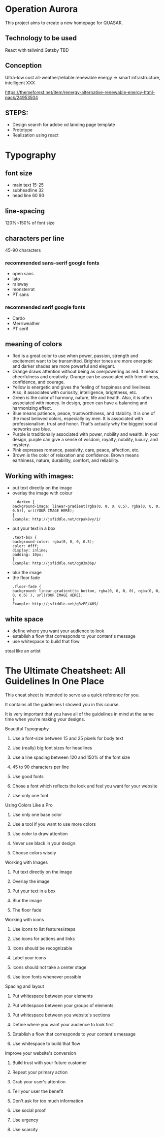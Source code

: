 

# Operation Aurora

This project aims to create a new homepage for QUASAR.

## Technology to be used
React with tailwind
Gatsby
TBD

## Conception
Ultra-low cost all-weather/reliable renewable energy
=> smart infrastructure, intelligent XXX



https://themeforest.net/item/renergy-alternative-renewable-energy-html-pack/24953504

## STEPS:
* Design search for adobe xd landing page template
* Prototype
* Realization using react

# Typography

## font size

* main text 15-25
* subheadline 32
* head line 60 90

## line-spacing

120%~150% of font size

## characters per line

45-90 characters

### recommended sans-serif google fonts

* open sans
* lato
* raleway
* monsterrat
* PT sans

### recommended serif google fonts

* Cardo
* Merriweather
* PT serif

## meaning of colors

* Red is a great color to use when power, passion, strength and excitement want to be transmitted. Brighter tones are more energetic and darker shades are more powerful and elegant.
* Orange draws attention without being as overpowering as red. It means cheerfulness and creativity. Orange can be associated with friendliness, confidence, and courage.
* Yellow is energetic and gives the feeling of happiness and liveliness. Also, it associates with curiosity, intelligence, brightness, etc.
* Green is the color of harmony, nature, life and health. Also, it is often associated with money. In design, green can have a balancing and harmonizing effect.
* Blue means patience, peace, trustworthiness, and stability. It is one of the most beloved colors, especially by men. It is associated with professionalism, trust and honor. That's actually why the biggest social networks use blue.
* Purple is traditionally associated with power, nobility and wealth. In your design, purple can give a sense of wisdom, royalty, nobility, luxury, and mystery.
* Pink expresses romance, passivity, care, peace, affection, etc.
* Brown is the color of relaxation and confidence. Brown means earthiness, nature, durability, comfort, and reliability.

## Working with images:

* put text directly on the image
* overlay the image with colour
    ```
     .darken {
    background-image: linear-gradient(rgba(0, 0, 0, 0.5), rgba(0, 0, 0, 0.5)), url(YOUR IMAGE HERE);
    }
    Example: http://jsfiddle.net/drpak8vy/1/
    ```
* put your text in a box
    ```
    .text-box {
    background-color: rgba(0, 0, 0, 0.5);
    color: #fff;
    display: inline;
    padding: 10px;
    }
    Example: http://jsfiddle.net/qg83m36p/
    ```
* blur the image
* the floor fade
    ```
    .floor-fade {
    background: linear-gradient(to bottom, rgba(0, 0, 0, 0), rgba(0, 0, 0, 0.6) ), url(YOUR IMAGE HERE);
    }
    Example: http://jsfiddle.net/gRzPF/409/
    ```


## white space

* define where you want your audience to look
* establish a flow that corresponds to your content's message
* use whitespace to build that flow

steal like an artist

# The Ultimate Cheatsheet: All Guidelines In One Place
This cheat sheet is intended to serve as a quick reference for you.

It contains all the guidelines I showed you in this course.

It is very important that you have all of the guidelines in mind at the same time when you're making your designs.



Beautiful Typography

1. Use a font-size between 15 and 25 pixels for body text

2. Use (really) big font sizes for headlines

3. Use a line spacing between 120 and 150% of the font size

4. 45 to 90 characters per line

5. Use good fonts

6. Chose a font which reflects the look and feel you want for your website

7. Use only one font



Using Colors Like a Pro

1. Use only one base color

2. Use a tool if you want to use more colors

3. Use color to draw attention

4. Never use black in your design

5. Choose colors wisely



Working with Images

1. Put text directly on the image

2. Overlay the image

3. Put your text in a box

4. Blur the image

5. The floor fade



Working with icons

1. Use icons to list features/steps

2. Use icons for actions and links

3. Icons should be recognizable

4. Label your icons

5. Icons should not take a center stage

6. Use icon fonts whenever possible



Spacing and layout

1. Put whitespace between your elements

2. Put whitespace between your groups of elements

3. Put whitespace between you website's sections

4. Define where you want your audience to look first

5. Establish a flow that corresponds to your content's message

6. Use whitespace to build that flow



Improve your website's conversion

1. Build trust with your future customer

2. Repeat your primary action

3. Grab your user's attention

4. Tell your user the benefit

5. Don't ask for too much information

6. Use social proof

7. Use urgency

8. Use scarcity